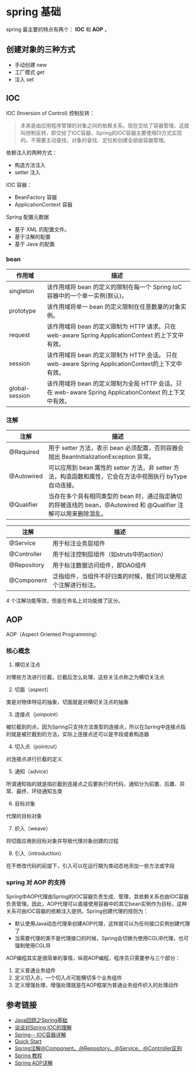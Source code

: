 # spring 基础

spring 最主要的特点有两个： **IOC** 和 **AOP** 。

## 创建对象的三种方式

- 手动创建 new
- 工厂模式 get
- 注入 set

## IOC
IOC (Inversion of Control) 控制反转：

>本来是由应用程序管理的对象之间的依赖关系，现在交给了容器管理，这就叫控制反转，即交给了IOC容器，Spring的IOC容器主要使用DI方式实现的。不需要主动查找，对象的查找、定位和创建全部由容器管理。

依赖注入的两种方式：

- 构造方法注入
- setter 注入

IOC 容器：
- BeanFactory 容器
- ApplicationContext 容器

Spring 配置元数据
- 基于 XML 的配置文件。
- 基于注解的配置
- 基于 Java 的配置

### bean
作用域  | 描述
--|--
singleton	| 该作用域将 bean 的定义的限制在每一个 Spring IoC 容器中的一个单一实例(默认)。
prototype	| 该作用域将单一 bean 的定义限制在任意数量的对象实例。
request	| 该作用域将 bean 的定义限制为 HTTP 请求。只在 web-aware Spring ApplicationContext 的上下文中有效。
session	| 该作用域将 bean 的定义限制为 HTTP 会话。 只在web-aware Spring ApplicationContext的上下文中有效。
global-session	| 该作用域将 bean 的定义限制为全局 HTTP 会话。只在 web-aware Spring ApplicationContext 的上下文中有效。

### 注解
注解 | 描述
--|--
@Required | 用于 setter 方法，表示 bean 必须配置，否则容器会抛出 BeanInitializationException  异常。
@Autowired | 可以应用到 bean 属性的 setter 方法，非 setter 方法，构造函数和属性，它会在方法中视图执行 byType 自动连接。
@Qualifier | 当存在多个具有相同类型的 bean 时，通过指定确切的将被连线的 bean，@Autowired 和 @Qualifier 注解可以用来删除混乱。

注解 | 描述
--|--
@Service | 用于标注业务层组件
@Controller | 用于标注控制层组件（如struts中的action）
@Repository | 用于标注数据访问组件，即DAO组件
@Component | 泛指组件，当组件不好归类的时候，我们可以使用这个注解进行标注。

4 个注解功能等效，但是在命名上对功能做了区分。

## AOP
AOP（Aspect Oriented Programming）

### 核心概念
1. 横切关注点

对哪些方法进行拦截，拦截后怎么处理，这些关注点称之为横切关注点

2. 切面（aspect）

类是对物体特征的抽象，切面就是对横切关注点的抽象

3. 连接点（joinpoint）

被拦截到的点，因为Spring只支持方法类型的连接点，所以在Spring中连接点指的就是被拦截到的方法，实际上连接点还可以是字段或者构造器

4. 切入点（pointcut）

对连接点进行拦截的定义

5. 通知（advice）

所谓通知指的就是指拦截到连接点之后要执行的代码，通知分为前置、后置、异常、最终、环绕通知五类

6. 目标对象

代理的目标对象

7. 织入（weave）

将切面应用到目标对象并导致代理对象创建的过程

8. 引入（introduction）

在不修改代码的前提下，引入可以在运行期为类动态地添加一些方法或字段

### spring 对 AOP 的支持

Spring中AOP代理由Spring的IOC容器负责生成、管理，其依赖关系也由IOC容器负责管理。因此，AOP代理可以直接使用容器中的其它bean实例作为目标，这种关系可由IOC容器的依赖注入提供。Spring创建代理的规则为：

- 默认使用Java动态代理来创建AOP代理，这样就可以为任何接口实例创建代理了
- 当需要代理的类不是代理接口的时候，Spring会切换为使用CGLIB代理，也可强制使用CGLIB

AOP编程其实是很简单的事情，纵观AOP编程，程序员只需要参与三个部分：
1. 定义普通业务组件
2. 定义切入点，一个切入点可能横切多个业务组件
3. 定义增强处理，增强处理就是在AOP框架为普通业务组件织入的处理动作

## 参考链接
- [Java回顾之Spring基础](http://www.cnblogs.com/wing011203/archive/2013/05/15/3078849.html)
- [谈谈对Spring IOC的理解](http://blog.csdn.net/qq_22654611/article/details/52606960)
- [Spring-- IOC容器详解](http://www.open-open.com/lib/view/open1338175365089.html)
- [Quick Start](https://projects.spring.io/spring-framework/#quick-start)
- [Spring注解@Component、@Repository、@Service、@Controller区别](http://blog.csdn.net/zhang854429783/article/details/6785574)
- [Spring 教程](http://wiki.jikexueyuan.com/project/spring/)
- [Spring AOP详解](http://www.cnblogs.com/hongwz/p/5764917.html)
